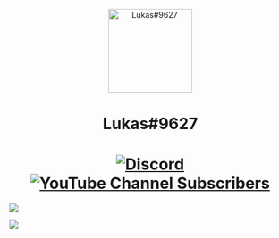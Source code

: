 <p align="center">
 <img width="150px" src="https://cdn.discordapp.com/icons/595056528105406464/45b46ad943b0400e971e5d2499f6b870.png?size=1024" align="center" alt="Lukas#9627" />
</p>

# <div align="center">Lukas#9627</div> 

# <div align="center">[![Discord](https://img.shields.io/discord/595056528105406464?color=blue&label=Discord&logo=discord&logoColor=white&style=flat&logo=appveyor)](https://discord.gg/DnJjec3KcP) [![YouTube Channel Subscribers](https://img.shields.io/youtube/channel/subscribers/UCEB5HExjCNmqvI89VO53vQw?color=red&label=Youtube&logo=Youtube&logoColor=white&style=flat&logo=appveyor)](https://www.youtube.com/@lukasz9627)</div>

![](https://github-readme-stats.vercel.app/api?username=x10Lukas&show_icons=true&theme=radical)

<a href="https://discord.gg/dcdev"><img src="https://discord.com/api/guilds/595056528105406464/widget.png?style=banner2"></a>

